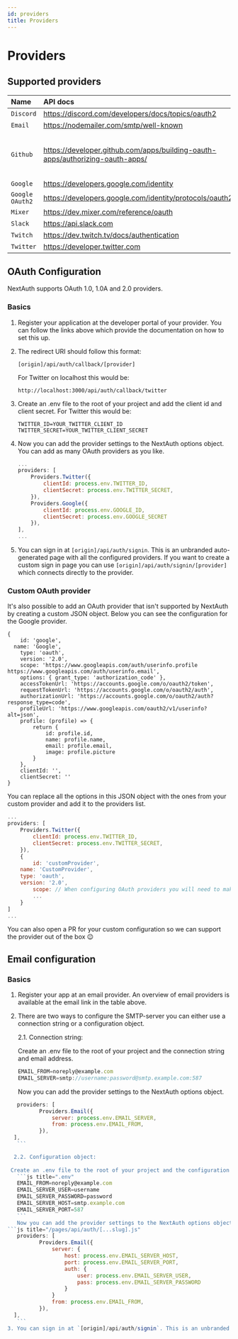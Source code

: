 ```yaml
---
id: providers
title: Providers
---
```


# Providers

## Supported providers

| Name                 | API docs                                                          | App configuration                           | Notes               
| :------------------- | :-------------------------------------------------------| :------------------------------------------|:---------------------------- 
| `Discord`            |  https://discord.com/developers/docs/topics/oauth2			 | https://discord.com/developers/applications|
| `Email`              |  https://nodemailer.com/smtp/well-known                 | 																				    |
| `Github`       	     |  https://developer.github.com/apps/building-oauth-apps/authorizing-oauth-apps/                       | https://github.com/settings/apps/    | Allows only one callback URL       
| `Google`             |  https://developers.google.com/identity                 | https://console.developers.google.com/apis/credentials                                            |
| `Google OAuth2`      |  https://developers.google.com/identity/protocols/oauth2| https://console.developers.google.com/apis/credentials                           |
| `Mixer`              |  https://dev.mixer.com/reference/oauth                  | https://mixer.com/lab/oauth               |
| `Slack`              |  https://api.slack.com                                  | https://api.slack.com/apps                 |
| `Twitch`             |  https://dev.twitch.tv/docs/authentication              | https://dev.twitch.tv/console/apps          |                	
| `Twitter`            |  https://developer.twitter.com                          | https://developer.twitter.com/en/apps       |

## OAuth Configuration

NextAuth supports OAuth 1.0, 1.0A and 2.0 providers.

### Basics

1. Register your application at the developer portal of your provider. You can follow the links above which provide the documentation on how to set this up.
2. The redirect URI should follow this format:
	```
	[origin]/api/auth/callback/[provider]
	```
	For Twitter on localhost this would be:
	```
	http://localhost:3000/api/auth/callback/twitter
	```
3. Create an .env file to the root of your project and add the client id and client secret. For Twitter this would be:

	```
	TWITTER_ID=YOUR_TWITTER_CLIENT_ID
	TWITTER_SECRET=YOUR_TWITTER_CLIENT_SECRET
	```

4. Now you can add the provider settings to the NextAuth options object. You can add as many OAuth providers as you like. 
	```js title="/pages/api/auth/[...slug].js"
	...
	providers: [
		Providers.Twitter({
			clientId: process.env.TWITTER_ID,
			clientSecret: process.env.TWITTER_SECRET,
		}),
		Providers.Google({
			clientId: process.env.GOOGLE_ID,
			clientSecret: process.env.GOOGLE_SECRET
		}),
	],
	...
	```
5. You can sign in at `[origin]/api/auth/signin`. This is an unbranded auto-generated page with all the configured providers. If you want to create a custom sign in page you can use `[origin]/api/auth/signin/[provider]` which connects directly to the provider.

### Custom OAuth provider

It's also possible to add an OAuth provider that isn't supported by NextAuth by creating a custom JSON object. Below you can see the configuration for the Google provider.
```
{
	id: 'google',
  name: 'Google',
	type: 'oauth',
	version: '2.0',
	scope: 'https://www.googleapis.com/auth/userinfo.profile https://www.googleapis.com/auth/userinfo.email',
	options: { grant_type: 'authorization_code' },
	accessTokenUrl: 'https://accounts.google.com/o/oauth2/token',
	requestTokenUrl: 'https://accounts.google.com/o/oauth2/auth',
	authorizationUrl: 'https://accounts.google.com/o/oauth2/auth?response_type=code',
	profileUrl: 'https://www.googleapis.com/oauth2/v1/userinfo?alt=json',
	profile: (profile) => {
		return {
			id: profile.id,
			name: profile.name,
			email: profile.email,
			image: profile.picture
		}
	},
	clientId: '',
	clientSecret: ''
}
```
You can replace all the options in this JSON object with the ones from your custom provider and add it to the providers list.

```js title="/pages/api/auth/[...slug].js"
...
providers: [
	Providers.Twitter({
		clientId: process.env.TWITTER_ID,
		clientSecret: process.env.TWITTER_SECRET,
	}),
	{
		id: 'customProvider',
  	name: 'CustomProvider',
  	type: 'oauth',
  	version: '2.0',
		scope: // When configuring OAuth providers you will need to make sure you get permission to request
		...
	}
]
...
```

You can also open a PR for your custom configuration so we can support the provider out of the box 😉

## Email configuration

### Basics

1. Register your app at an email provider. An overview of email providers is available at the email link in the table above.
2. There are two ways to configure the SMTP-server you can either use a connection string or a configuration object.
   
    2.1. Connection string:
		
   Create an .env file to the root of your project and the connection string and email address.
	 ```js title=".env"
	 EMAIL_FROM=noreply@example.com
	 EMAIL_SERVER=smtp://username:password@smtp.example.com:587
	 ```
	 Now you can add the provider settings to the NextAuth options object.

  ```js title="/pages/api/auth/[...slug].js"
	 providers: [
			Providers.Email({
				server: process.env.EMAIL_SERVER, 
				from: process.env.EMAIL_FROM,
			}),
  	],
	 ```

    2.2. Configuration object:
		
   Create an .env file to the root of your project and the configuration object options and email address
	 ```js title=".env"
	 EMAIL_FROM=noreply@example.com
	 EMAIL_SERVER_USER=username
	 EMAIL_SERVER_PASSWORD=password
	 EMAIL_SERVER_HOST=smtp.example.com
	 EMAIL_SERVER_PORT=587
	 ```
	 Now you can add the provider settings to the NextAuth options object.
  ```js title="/pages/api/auth/[...slug].js"
	 providers: [
			Providers.Email({
				server: {
					host: process.env.EMAIL_SERVER_HOST,
					port: process.env.EMAIL_SERVER_PORT,
					auth: {
						user: process.env.EMAIL_SERVER_USER,
						pass: process.env.EMAIL_SERVER_PASSWORD
					}
				}
				from: process.env.EMAIL_FROM,
			}),
  	],
	 ```
3. You can sign in at `[origin]/api/auth/signin`. This is an unbranded auto-generated page with all the configured providers. If you want to create a custom sign in page you can use `[origin]/api/auth/signin/email` which connects directly to the provider.
	


